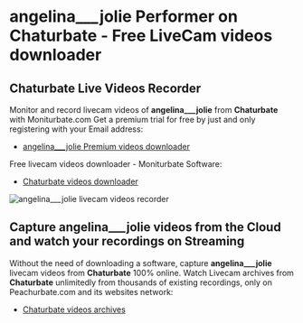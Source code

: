 # angelina___jolie Performer on Chaturbate - Free LiveCam videos downloader

## Chaturbate Live Videos Recorder

Monitor and record livecam videos of **angelina___jolie** from **Chaturbate** with Moniturbate.com
Get a premium trial for free by just and only registering with your Email address:
* [angelina___jolie Premium videos downloader](https://moniturbate.com/request-demo-licence-key.html)

Free livecam videos downloader - Moniturbate Software:
* [Chaturbate videos downloader](https://moniturbate.com/moniturbate-download-software.html)

![angelina___jolie livecam videos recorder](https://peachurnet.com/templates/moniturbate-software.png)


## Capture angelina___jolie videos from the Cloud and watch your recordings on Streaming

Without the need of downloading a software, capture **angelina___jolie** livecam videos from **Chaturbate** 100% online.
Watch Livecam archives from **Chaturbate** unlimitedly from thousands of existing recordings, only on Peachurbate.com and its websites network:
* [Chaturbate videos archives](https://peachurnet.com/)